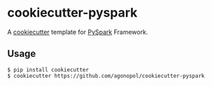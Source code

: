 # cookiecutter-pyspark
A [cookiecutter](https://github.com/audreyr/cookiecutter) template for [PySpark](https://spark.apache.org/) Framework.
## Usage
```
$ pip install cookiecutter
$ cookiecutter https://github.com/agonopol/cookiecutter-pyspark
```
